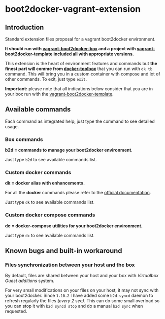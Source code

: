 # boot2docker-vagrant-extension

## Introduction

Standard extension files proposal for a vagrant boot2docker environment.

**It should run with [vagrant-boot2docker-box](https://github.com/AlbanMontaigu/boot2docker-vagrant-box) and a project with [vagrant-boot2docker-template](https://github.com/AlbanMontaigu/boot2docker-vagrant-template) included all with appropriate versions.**

This extension is the heart of environment features and commands but **the finest part will comme from [docker-toolbox](https://github.com/AlbanMontaigu/docker-toolbox)** that you can run with ```dk tb``` command. This will bring you in a custom container with compose and lot of other commands. To exit, just type ```exit```.

**Important:** please note that all indications below consider that you are in your box run with the [vagrant-boot2docker-template](https://github.com/AlbanMontaigu/boot2docker-vagrant-template).

## Available commands

Each command as integrated help, just type the command to see detailed usage.

### Box commands

**b2d = commands to manage your boot2docker environment.**

Just type ```b2d``` to see available commands list.

### Custom docker commands

**dk = docker alias with enhancements.**

For all the **docker** commands please refer to the [official documentation](https://docs.docker.com/reference/commandline/cli/).

Just type ```dk``` to see available commands list.

### Custom docker compose commands

**dc = docker-compose utilities for your boot2docker environment.**

Just type ```dc``` to see available commands list.

## Known bugs and built-in workaround

### Files synchronization between your host and the box

By default, files are shared between your host and your box with *Virtualbox Guest additions* system.

For very small modifications on your files on your host, it may not sync with your boot2docker. Since ```1.10.2``` I have added some ```b2d-syncd``` daemon to refresh regularly the files *(every 2 sec)*. This can do some small overload so you can stop it with ```b2d syncd stop``` and do a manual ```b2d sync``` when requested.
